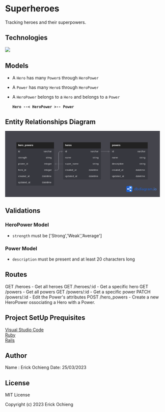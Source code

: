# Superheroes

Tracking heroes and their superpowers.

## Technologies
<img src="https://skillicons.dev/icons?i=ruby,rails,sqlite,markdown" />

## Models

- A `Hero` has many `Power`s through `HeroPower`

- A `Power` has many `Hero`s through `HeroPower`

- A `HeroPower` belongs to a `Hero` and belongs to a `Power`
 
    **```Hero --< HeroPower >-- Power```**

## Entity Relationships Diagram
<div><img src="./erd.png" /></div>

## Validations
### HeroPower Model
- `strength` must be ['Strong','Weak','Average']

### Power Model
- `description` must be present and at least 20 characters long

## Routes
GET /heroes - Get all heroes
GET /heroes/:id  - Get a specific hero
GET /powers - Get all powers
GET /powers/:id - Get a specific power
PATCH /powers/:id - Edit the Power's attributes
POST /hero_powers - Create a new HeroPower ossociating a Hero with a Power.

## Project SetUp Prequisites
[Visual Studio Code](https://code.visualstudio.com/download)  
[Ruby](https://www.ruby-lang.org/en/documentation/installation/)  
[Rails](https://guides.rubyonrails.org/v5.1/getting_started.html)


## Author
Name : Erick Ochieng
Date: 25/03/2023

## License

MIT License

Copyright (c) 2023 Erick Ochieng